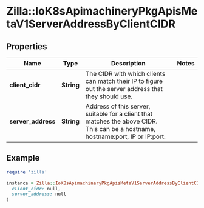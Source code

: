 # Zilla::IoK8sApimachineryPkgApisMetaV1ServerAddressByClientCIDR

## Properties

| Name | Type | Description | Notes |
| ---- | ---- | ----------- | ----- |
| **client_cidr** | **String** | The CIDR with which clients can match their IP to figure out the server address that they should use. |  |
| **server_address** | **String** | Address of this server, suitable for a client that matches the above CIDR. This can be a hostname, hostname:port, IP or IP:port. |  |

## Example

```ruby
require 'zilla'

instance = Zilla::IoK8sApimachineryPkgApisMetaV1ServerAddressByClientCIDR.new(
  client_cidr: null,
  server_address: null
)
```

